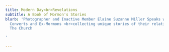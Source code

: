 ```yaml
---
title: Modern Day<br>Revelations
subtitle: A Book of Mormon's Stories
blurb: 'Photographer and Inactive Member Elaine Suzanne Miller Speaks with <br>Mormon
  Converts and Ex-Mormons <br>collecting unique stories of their relationship with
  The Church

'

---
```

